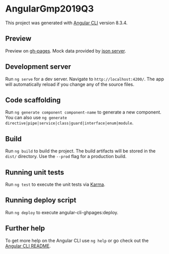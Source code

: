 # AngularGmp2019Q3

This project was generated with [Angular CLI](https://github.com/angular/angular-cli) version 8.3.4.

## Preview

Preview on [gh-pages](https://manuminsk.github.io/angular-gmp2019Q3).
Mock data provided by [json server](https://agmp-be.herokuapp.com).

## Development server

Run `ng serve` for a dev server. Navigate to `http://localhost:4200/`. The app will automatically reload if you change any of the source files.

## Code scaffolding

Run `ng generate component component-name` to generate a new component. You can also use `ng generate directive|pipe|service|class|guard|interface|enum|module`.

## Build

Run `ng build` to build the project. The build artifacts will be stored in the `dist/` directory. Use the `--prod` flag for a production build.

## Running unit tests

Run `ng test` to execute the unit tests via [Karma](https://karma-runner.github.io).

<!-- ## Running end-to-end tests

Run `ng e2e` to execute the end-to-end tests via [Protractor](http://www.protractortest.org/). -->

## Running deploy script

Run `ng deploy` to execute angular-cli-ghpages:deploy.

## Further help

To get more help on the Angular CLI use `ng help` or go check out the [Angular CLI README](https://github.com/angular/angular-cli/blob/master/README.md).
